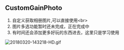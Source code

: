 ## CustomGainPhoto
1. 自定义获取相册图片,可以直接使用\<br>
2. 图片多选功能暂时还未完成，正在完成中
3. 有时间还会添加更多好玩的东西进去，这里只是学习使用

![20180320-143218-HD.gif](https://github.com/fllyguo/CustomGainPhoto/blob/master/Snapshots/20180320-143218-HD.gif)

